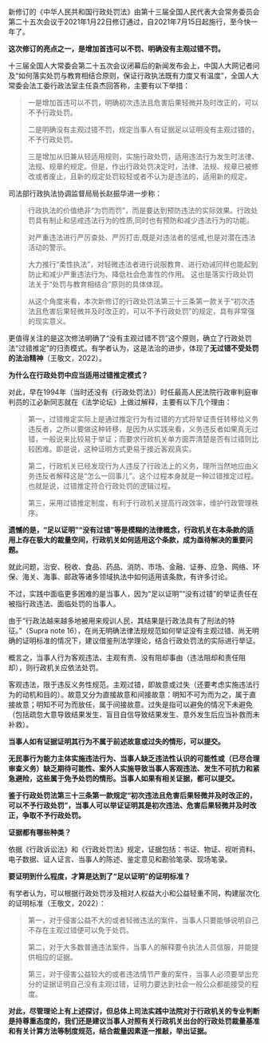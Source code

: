 新修订的《中华人民共和国行政处罚法》由第十三届全国人民代表大会常务委员会第二十五次会议于2021年1月22日修订通过，自2021年7月15日起施行，至今快一年了。




**这次修订的亮点之一，是增加首违可以不罚、明确没有主观过错不罚。**

十三届全国人大常委会第二十五次会议闭幕后的新闻发布会上，中国人大网记者问及“如何落实处罚与教育相结合原则，保证行政执法既有力度又有温度”，全国人大常委会法工委行政法室主任袁杰回答称，主要有以下举措：

>一是增加首违可以不罚，明确初次违法且危害后果轻微并及时改正的，可以不予行政处罚。
>
>二是明确没有主观过错不罚，规定当事人有证据足以证明没有主观过错的，不予行政处罚。
>
>三是增加从旧兼从轻适用规则，实施行政处罚，适用违法行为发生时法律、法规、规章的规定。但是，作出行政处罚决定时，法律、法规、规章已被修改或者废止，且新的规定处罚较轻或者不认为是违法的，适用新的规定。

司法部行政执法协调监督局局长赵振华进一步称：

>行政执法的价值绝非“为罚而罚”，而是要达到预防违法的实际效果。行政处罚具有制止和惩戒违法行为的性质,同时也有预防和减少违法行为的功能。
>
>对严重违法进行严厉查处、严厉打击,既是对违法者的惩戒,也是对潜在违法活动的警示。
>
>大力推行“柔性执法”，对轻微违法者进行说服教育、进行劝诫同样也能起到防止和减少严重违法行为、降低社会危害性的作用。
>这也是落实行政处罚法关于“处罚与教育相结合”原则的具体体现。
>
>从这个角度来看，本次新修订的行政处罚法第三十三条第一款关于“初次违法且危害后果轻微并及时改正的，可以不予行政处罚”的规定，具有非常强的现实意义。

更值得关注的是这次修法明确了“没有主观过错不罚”这个原则，确立了行政处罚法“过错推定”的归责模式。有学者认为，这是法治的进步，体现了**无过错不受处罚的法治精神**（王敬文，2022）。

**为什么在行政处罚中应当适用过错推定模式？**

对此，早在1994年（当时还没有《行政处罚法》）时任最高人民法院行政审判庭审判员的江必新同志就在《法学论坛》上做过解释，主要有以下几个理由：

>第一，过错推定实际上是通过推定行为有过错的方式将举证责任转移给义务违反者，之所以要做这种转移，是因为从实践来看，义务违反者如果真无过错，一般说来比较易于举证；而要求行政机关单方面弄清楚是否有过错则比较困难。即是说，这种证明方式更易于接近客观真实。
>
>第二，行政机关已经发现行为人违反了行政法上的义务，理所当然地应由义务违反者解释这是“怎么一回事儿”。这个过程本身就是一种过错推定过程。也就是说，过错推定符合行政处罚的逻辑过程。
>
>第三，采用过错推定制度，有利于行政机关提高行政效率，维护行政管理秩序。

**遗憾的是，“足以证明”“没有过错”等是模糊的法律概念，行政机关在本条款的适用上存在极大的裁量空间，行政机关如何适用这个条款，成为亟待解决的重要问题。**

就此问题，治安、税收、食品、药品、消防、市场、金融、证券、应急、网络、环保、海关、海事、邮政等诸多领域执法中如何适用该条款，有许多讨论。

不过，实践中面临更多困难的是当事人，因为“足以证明”“没有过错”的举证责任在被指行政违法、面临处罚的当事人。

由于“行政法越来越多地被用来规训人民，其结果是行政法具有了刑法的特征。”（Supra note 16），在尚无明确法律法规规范如何举证没有主观过错、尚无明确的证明标准的情况下，建议借鉴刑法学理论，结合行政处罚法的实际进行举证。

概言之，当事人行为客观违法、主观有责、没有阻却事由（违法阻却和责任阻却），则行政机关应依法处罚。

客观违法，限于违反义务性规范。主观过错，即故意或过失（还要考虑实施违法行为的动机和目的）。故意又分为直接故意和间接故意：明知不可为而为之，属于直接故意；明知不可为而放任，属于间接故意。过失是指可以避免的情况下未避免（包括疏忽大意导致结果发生、盲目自信导致结果发生、意外发生后应当补救而未补救）。

**当事人如有证据证明其行为不属于前述故意或过失的情形，可以提交。**

**无民事行为能力主体实施违法行为、当事人缺乏违法性认识的可能性或（已尽合理审查义务）缺乏期待可能性、案外人实施导致当事人客观违法、发生不可抗力和紧急避险，这些属于免予处罚的情形。当事人如果有相关证据，都可以提交。**

**鉴于行政处罚法第三十三条第一款规定“初次违法且危害后果轻微并及时改正的，可以不予行政处罚”，当事人可以举证证明其是初次违法、危害后果轻微并及时改正，争取不予行政处罚。**

**证据都有哪些种类？**

依据《行政诉讼法》和《行政处罚法》规定，证据包括：书证、物证、视听资料、电子数据、证人证言、当事人的陈述、鉴定意见和勘验笔录、现场笔录。

**要证明到什么程度，才算是达到了“足以证明”的证明标准？**

有学者认为，可以根据行政处罚涉及相对人权益大小和公益轻重不同，构建层次化的证明标准（王敬文，2022）：


>第一，对于侵害公益不大的或者轻微违法的案件，当事人只要能够说明自己不存在主观过错便可以免于处罚。
>
>第二，对于大多数普通违法案件，当事人的解释要令执法人员信服，并能提供相应的证据。
>
>第三，对于侵害公益较大的或者违法情节严重的案件，当事人必须要举出充分的证据证明自己没有主观过错，证明力要达到社会一般公众都能接受的程度。


**对此，尽管理论上有上述探讨，但总体上司法实践中法院对于行政机关的专业判断是持尊重态度的，我们还是建议当事人对照有关行政机关出台的行政处罚裁量基准和有关计算方法等制度规范，结合裁量因素逐一推敲，举出证据。**